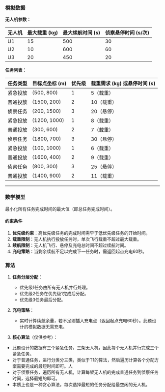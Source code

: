 ### 模拟数据

**无人机参数：**

| 无人机 | 最大载重 (kg) | 最大续航时间 (s) | 侦察悬停时间 (s/次) |
|--------|---------------|------------------|---------------------|
| U1     | 15            | 500              | 30                  |
| U2     | 10            | 600              | 60                  |
| U3     | 20            | 450              | 20                  |

**任务列表：**

| 任务类型   | 目标点坐标 (m) | 优先级 | 载重需求 (kg) 或悬停时间 (s) |
|------------|----------------|--------|------------------------------|
| 紧急投放   | (500, 800)     | 1      | 5（载重）                    |
| 普通投放   | (1500, 200)    | 2      | 10（载重）                   |
| 侦察任务   | (200, 1500)    | 3      | 20（悬停）                   |
| 紧急投放   | (1200, 1000)   | 1      | 8（载重）                    |
| 普通投放   | (300, 600)     | 2      | 7（载重）                    |
| 侦察任务   | (1800, 700)    | 3      | 30（悬停）                   |
| 紧急投放   | (100, 1000)    | 1      | 6（载重）                    |
| 普通投放   | (1600, 400)    | 2      | 9（载重）                    |
| 侦察任务   | (800, 300)     | 3      | 25（悬停）                   |
| 普通投放   | (1400, 900)    | 2      | 11（载重）                   |

---

### 数学模型
最小化所有任务完成时间的最大值（即总任务完成时间）。

#### 约束条件
1. **优先级约束**：高优先级任务的完成时间需早于低优先级任务的开始时间。
2. **载重限制**：无人机执行投放任务时，单次飞行载重不超过最大载重。
3. **续航限制**：无人机飞行、悬停及充电总时间不超过续航时间。
4. **充电策略**：当剩余续航不足以完成下一任务时，需返回起点充电60秒。

### 算法
1. **任务分层分配**：
   - 优先级1任务由所有无人机并行处理。
   - 优先级2任务在优先级1完成后分配。
   - 优先级3任务最后分配。

2. **充电策略**：
   - 实时计算续航余量，若不足则插入充电点（返回起点充电60秒）。此题设计的模拟数据无需充电。

3.  **核心算法**（仅供参考）：
   - 此题设计的数据有三个紧急任务，三架无人机，因此每个无人机并行完成三个紧急任务。
   - 对于普通任务，进行分类分三类，类似于T1的算法，然后遍历计算各个分配方案需要完成的最短时间即可。人
   - 对于侦察任务，遍历所有无人机，计算每架无人机的完成普通任务到侦察任务时间，选择最短的即可。
   - 本质上也是一种贪心算法，每次选择最短的任务分配给最空闲的无人机。
   
